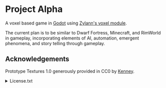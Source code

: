 # Project Alpha

A voxel based game in [Godot](https://github.com/godotengine/godot) using
[Zylann's voxel module](https://github.com/Zylann/godot_voxel).

The current plan is to be similar to Dwarf Fortress, Minecraft, and RimWorld in
gameplay, incorporating elements of AI, automation, emergent phenomena, and
story telling through gameplay.


## Acknowledgements

Prototype Textures 1.0 generously provided in CC0 by [Kenney](https://www.kenney.nl).

<details>
<summary>
License.txt
</summary>
Prototype Textures 1.0

Created/distributed by Kenney (www.kenney.nl)
Creation date: 08-04-2020

------------------------------

License: (Creative Commons Zero, CC0)
http://creativecommons.org/publicdomain/zero/1.0/

This content is free to use in personal, educational and commercial projects.

Support us by crediting Kenney or www.kenney.nl (this is not mandatory)

------------------------------

Donate:   http://support.kenney.nl
Request:  http://request.kenney.nl
Patreon:  http://patreon.com/kenney/

Follow on Twitter for updates:
http://twitter.com/KenneyNL
</details>
